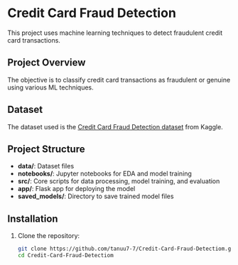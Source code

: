 # Credit Card Fraud Detection

This project uses machine learning techniques to detect fraudulent credit card transactions.

## Project Overview
The objective is to classify credit card transactions as fraudulent or genuine using various ML techniques.

## Dataset
The dataset used is the [Credit Card Fraud Detection dataset](https://www.kaggle.com/mlg-ulb/creditcardfraud) from Kaggle.

## Project Structure
- **data/**: Dataset files
- **notebooks/**: Jupyter notebooks for EDA and model training
- **src/**: Core scripts for data processing, model training, and evaluation
- **app/**: Flask app for deploying the model
- **saved_models/**: Directory to save trained model files

## Installation

1. Clone the repository:
   ```bash
   git clone https://github.com/tanuu7-7/Credit-Card-Fraud-Detectiom.git
   cd Credit-Card-Fraud-Detectiom
